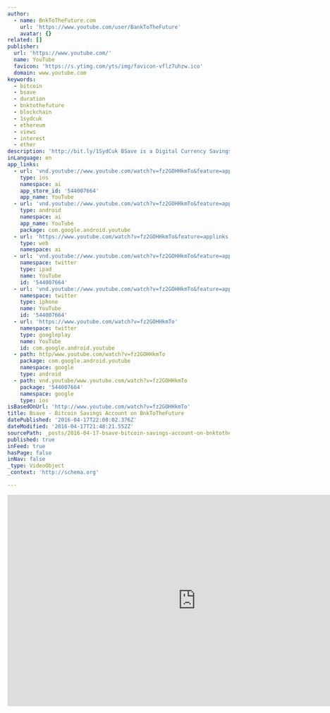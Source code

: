 ```yaml
---
author:
  - name: BnkToTheFuture.com
    url: 'https://www.youtube.com/user/BankToTheFuture'
    avatar: {}
related: []
publisher:
  url: 'https://www.youtube.com/'
  name: YouTube
  favicon: 'https://s.ytimg.com/yts/img/favicon-vflz7uhzw.ico'
  domain: www.youtube.com
keywords:
  - bitcoin
  - bsave
  - duration
  - bnktothefuture
  - blockchain
  - 1sydcuk
  - ethereum
  - views
  - interest
  - ether
description: 'http://bit.ly/1SydCuk BSave is a Digital Currency Savings Account for those that have Bitcoin. "Hello Bitcoin savers, or, hodlers as we like to call you. Bitcoin is changing the world of value ownership and value transfer just as the internet changed the world of information ownership and transfer. What does that mean?'
inLanguage: en
app_links:
  - url: 'vnd.youtube://www.youtube.com/watch?v=fz2GOHHkmTo&feature=applinks'
    type: ios
    namespace: ai
    app_store_id: '544007664'
    app_name: YouTube
  - url: 'vnd.youtube://www.youtube.com/watch?v=fz2GOHHkmTo&feature=applinks'
    type: android
    namespace: ai
    app_name: YouTube
    package: com.google.android.youtube
  - url: 'https://www.youtube.com/watch?v=fz2GOHHkmTo&feature=applinks'
    type: web
    namespace: ai
  - url: 'vnd.youtube://www.youtube.com/watch?v=fz2GOHHkmTo&feature=applinks'
    namespace: twitter
    type: ipad
    name: YouTube
    id: '544007664'
  - url: 'vnd.youtube://www.youtube.com/watch?v=fz2GOHHkmTo&feature=applinks'
    namespace: twitter
    type: iphone
    name: YouTube
    id: '544007664'
  - url: 'https://www.youtube.com/watch?v=fz2GOHHkmTo'
    namespace: twitter
    type: googleplay
    name: YouTube
    id: com.google.android.youtube
  - path: http/www.youtube.com/watch?v=fz2GOHHkmTo
    package: com.google.android.youtube
    namespace: google
    type: android
  - path: vnd.youtube/www.youtube.com/watch?v=fz2GOHHkmTo
    package: '544007664'
    namespace: google
    type: ios
isBasedOnUrl: 'http://www.youtube.com/watch?v=fz2GOHHkmTo'
title: Bsave - Bitcoin Savings Account on BnkToTheFuture
datePublished: '2016-04-17T22:08:02.376Z'
dateModified: '2016-04-17T21:48:21.552Z'
sourcePath: _posts/2016-04-17-bsave-bitcoin-savings-account-on-bnktothefuture.md
published: true
inFeed: true
hasPage: false
inNav: false
_type: VideoObject
_context: 'http://schema.org'

---
```

<iframe src="http://cdn.embedly.com/widgets/media.html?src=https%3A%2F%2Fwww.youtube.com%2Fembed%2Ffz2GOHHkmTo%3Ffeature%3Doembed&amp;url=https%3A%2F%2Fwww.youtube.com%2Fwatch%3Fv%3Dfz2GOHHkmTo&amp;image=https%3A%2F%2Fi.ytimg.com%2Fvi%2Ffz2GOHHkmTo%2Fhqdefault.jpg&amp;key=b7d04c9b404c499eba89ee7072e1c4f7&amp;type=text%2Fhtml&amp;schema=youtube" width="854" height="480" scrolling="no" frameborder="0" allowfullscreen="allowfullscreen" style=""></iframe>